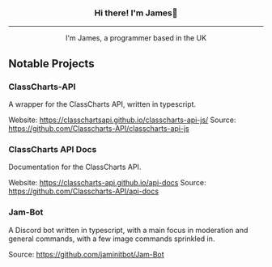 <h3 align="center">Hi there! I'm James👋</h3>

---

<p align="center">I'm James, a programmer based in the UK</p>

## Notable Projects 
### ClassCharts-API
A wrapper for the ClassCharts API, written in typescript.  

Website: <https://classchartsapi.github.io/classcharts-api-js/>
Source: <https://github.com/Classcharts-API/classcharts-api-js>


### ClassCharts API Docs
Documentation for the ClassCharts API.  

Website: <https://classcharts-api.github.io/api-docs>
Source: <https://github.com/Classcharts-API/api-docs>
### Jam-Bot
A Discord bot written in typescript, with a main focus in moderation and general commands, with a few image commands sprinkled in.  
  
Source: https://github.com/jaminitbot/Jam-Bot  
